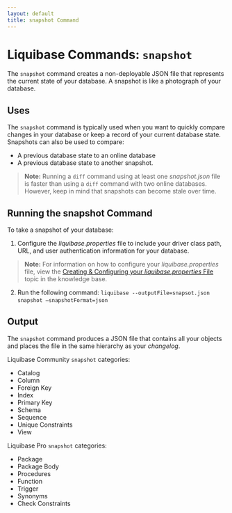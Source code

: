 ```yaml
---
layout: default
title: snapshot Command
---
```


# Liquibase Commands: `snapshot`
The `snapshot` command creates a non-deployable JSON file that represents the current state of your database. A snapshot is like a photograph of your database. 

## Uses
The `snapshot` command is typically used when you want to quickly compare changes in your database or keep a record of your current database state. Snapshots can also be used to compare:
+ A previous database state to an online database
+ A previous database state to another snapshot.
> **Note:** Running a `diff` command using at least one *snapshot.json* file is faster than using a `diff` command with two online databases. However, keep in mind that snapshots can become stale over time.

## Running the snapshot Command
To take a snapshot of your database:
1.	Configure the *liquibase.properties* file to include your driver class path, URL, and user authentication information for your database.
> **Note:** For information on how to configure your *liquibase.properties* file, view the [Creating & Configuring your *liquibase.properties* File](config_properties.html) topic in the knowledge base. 
2.	Run the following command: `liquibase --outputFile=snapsot.json snapshot –snapshotFormat=json`
 
## Output
 
The `snapshot` command produces a JSON file that contains all your objects and places the file in the same hierarchy as your *changelog*.

Liquibase Community `snapshot` categories:
+ Catalog
+ Column
+ Foreign Key
+ Index
+ Primary Key
+ Schema
+ Sequence
+ Unique Constraints
+ View

Liquibase Pro `snapshot` categories:
+ Package
+ Package Body
+ Procedures
+ Function
+ Trigger
+ Synonyms
+ Check Constraints
